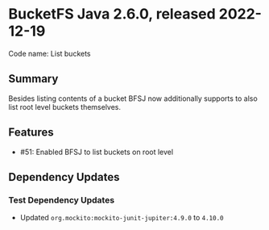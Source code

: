 # BucketFS Java 2.6.0, released 2022-12-19

Code name: List buckets

## Summary

Besides listing contents of a bucket BFSJ now additionally supports to also list root level buckets themselves.

## Features

* #51: Enabled BFSJ to list buckets on root level
## Dependency Updates

### Test Dependency Updates

* Updated `org.mockito:mockito-junit-jupiter:4.9.0` to `4.10.0`
